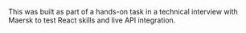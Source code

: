 This was built as part of a hands-on task in a technical interview with Maersk to test React skills and live API integration.
